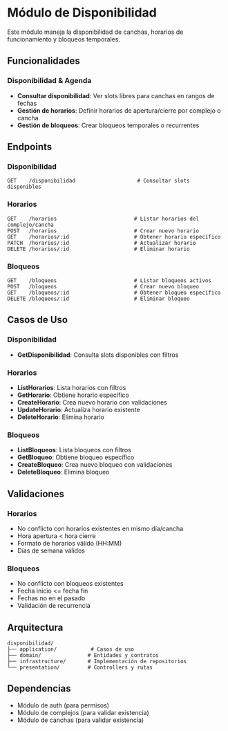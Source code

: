 # Módulo de Disponibilidad

Este módulo maneja la disponibilidad de canchas, horarios de funcionamiento y bloqueos temporales.

## Funcionalidades

### Disponibilidad & Agenda
- **Consultar disponibilidad**: Ver slots libres para canchas en rangos de fechas
- **Gestión de horarios**: Definir horarios de apertura/cierre por complejo o cancha
- **Gestión de bloqueos**: Crear bloqueos temporales o recurrentes

## Endpoints

### Disponibilidad
```
GET    /disponibilidad                    # Consultar slots disponibles
```

### Horarios 
```
GET    /horarios                         # Listar horarios del complejo/cancha
POST   /horarios                         # Crear nuevo horario
GET    /horarios/:id                     # Obtener horario específico  
PATCH  /horarios/:id                     # Actualizar horario
DELETE /horarios/:id                     # Eliminar horario
```

### Bloqueos
```
GET    /bloqueos                         # Listar bloqueos activos
POST   /bloqueos                         # Crear nuevo bloqueo
GET    /bloqueos/:id                     # Obtener bloqueo específico
DELETE /bloqueos/:id                     # Eliminar bloqueo
```

## Casos de Uso

### Disponibilidad
- **GetDisponibilidad**: Consulta slots disponibles con filtros

### Horarios
- **ListHorarios**: Lista horarios con filtros  
- **GetHorario**: Obtiene horario específico
- **CreateHorario**: Crea nuevo horario con validaciones
- **UpdateHorario**: Actualiza horario existente
- **DeleteHorario**: Elimina horario

### Bloqueos  
- **ListBloqueos**: Lista bloqueos con filtros
- **GetBloqueo**: Obtiene bloqueo específico
- **CreateBloqueo**: Crea nuevo bloqueo con validaciones
- **DeleteBloqueo**: Elimina bloqueo

## Validaciones

### Horarios
- No conflicto con horarios existentes en mismo día/cancha
- Hora apertura < hora cierre
- Formato de horarios válido (HH:MM)
- Días de semana válidos

### Bloqueos
- No conflicto con bloqueos existentes
- Fecha inicio <= fecha fin
- Fechas no en el pasado
- Validación de recurrencia

## Arquitectura

```
disponibilidad/
├── application/           # Casos de uso
├── domain/               # Entidades y contratos
├── infrastructure/       # Implementación de repositorios
└── presentation/         # Controllers y rutas
```

## Dependencias

- Módulo de auth (para permisos)
- Módulo de complejos (para validar existencia)
- Módulo de canchas (para validar existencia)